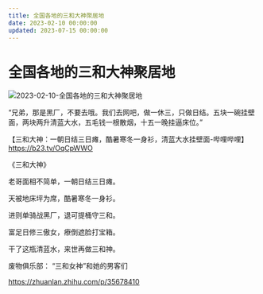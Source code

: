 ```yaml
---
title: 全国各地的三和大神聚居地
date: 2023-02-10 00:00:00
updated: 2023-07-15 00:00:00
---
```


# 全国各地的三和大神聚居地

![2023-02-10-全国各地的三和大神聚居地](assets/2023-02-10-全国各地的三和大神聚居地.jpeg)

“兄弟，那是黑厂，不要去哦。我们去网吧，做一休三，只做日结。五块一碗挂壁面，两块两升清蓝大水，五毛钱一根散烟，十五一晚挂逼床位。”

【三和大神：一朝日结三日瘫，酷暑寒冬一身衫，清蓝大水挂壁面-哔哩哔哩】 https://b23.tv/OqCpWWO

《三和大神》

老哥面相不简单，一朝日结三日瘫。

天被地床坪为席，酷暑寒冬一身衫。

进则单骑战黑厂，退可提桶守三和。

富足日修三傲女，療倒遮脸打宝箱。

干了这瓶清蓝水，来世再做三和神。

废物俱乐部： “三和女神”和她的男客们

https://zhuanlan.zhihu.com/p/35678410


